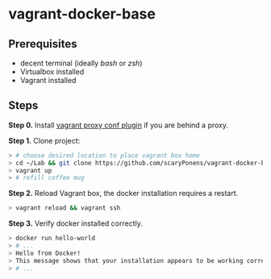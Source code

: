 vagrant-docker-base
===

Prerequisites
--
* decent terminal (ideally *bash* or *zsh*)
* Virtualbox installed
* Vagrant installed

Steps
---
**Step 0.** Install [vagrant proxy conf plugin](https://github.com/tmatilai/vagrant-proxyconf) if you are behind a proxy.

**Step 1.** Clone project:
```bash
> # choose desired location to place vagrant box home
> cd ~/Lab && git clone https://github.com/scaryPonens/vagrant-docker-base.git .
> vagrant up
> # refill coffee mug
```
**Step 2.** Reload Vagrant box, the docker installation requires a restart.
```bash
> vagrant reload && vagrant ssh
```
**Step 3.** Verify docker installed correctly.
```bash
> docker run hello-world
> # ...
> Hello from Docker!
> This message shows that your installation appears to be working correctly.
> # ...
```


